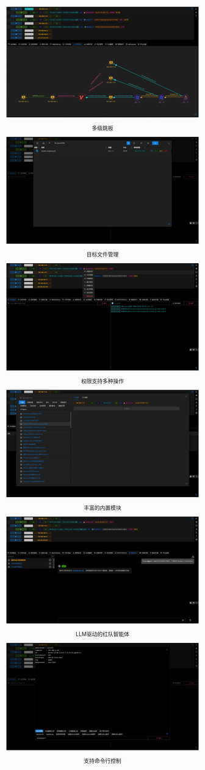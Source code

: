 ![img.webp](.\webp\img.png)
<p style="text-align: center;">
  多级跳板
</p>

![img_1.webp](.\webp\img_1.webp)
<p style="text-align: center;">
  目标文件管理
</p>

![img_2.webp](.\webp\img_2.webp)
<p style="text-align: center;">
  权限支持多种操作
</p>

![img_3.webp](.\webp\img_3.webp)
<p style="text-align: center;">
  丰富的内置模块
</p>

![img_4.webp](.\webp\img_4.webp)
<p style="text-align: center;">
  LLM驱动的红队智能体
</p>

![img_5.webp](.\webp\img_5.webp)
<p style="text-align: center;">
  支持命令行控制
</p>
